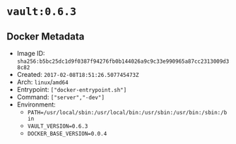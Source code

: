 # `vault:0.6.3`

## Docker Metadata

- Image ID: `sha256:b5bc25dc1d9f0387f94276fb0b144026a9c9c33e990965a87cc2313009d38c82`
- Created: `2017-02-08T18:51:26.507745473Z`
- Arch: `linux`/`amd64`
- Entrypoint: `["docker-entrypoint.sh"]`
- Command: `["server","-dev"]`
- Environment:
  - `PATH=/usr/local/sbin:/usr/local/bin:/usr/sbin:/usr/bin:/sbin:/bin`
  - `VAULT_VERSION=0.6.3`
  - `DOCKER_BASE_VERSION=0.0.4`
